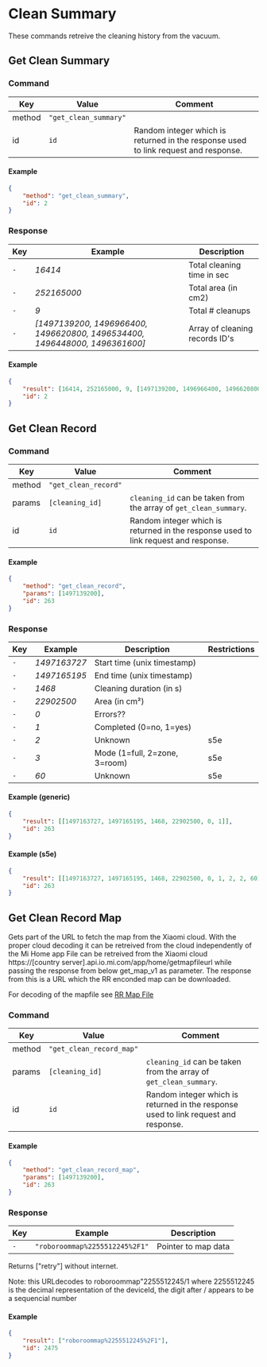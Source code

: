 # Clean Summary

These commands retreive the cleaning history from the vacuum.

## Get Clean Summary

### Command

| Key    | Value                 | Comment                                                                             |
| ------ | --------------------- | ----------------------------------------------------------------------------------- |
| method | `"get_clean_summary"` |                                                                                     |
| id     | `id`                  | Random integer which is returned in the response used to link request and response. |

#### Example

```json
{
    "method": "get_clean_summary",
    "id": 2
}
```

### Response

| Key | Example                                                                    | Description                    |
| --- | -------------------------------------------------------------------------- | ------------------------------ |
| `-` | _16414_                                                                    | Total cleaning time in sec     |
| `-` | _252165000_                                                                | Total area (in cm2)            |
| `-` | _9_                                                                        | Total # cleanups               |
| `-` | _[1497139200, 1496966400, 1496620800, 1496534400, 1496448000, 1496361600]_ | Array of cleaning records ID's |

#### Example

```json
{
    "result": [16414, 252165000, 9, [1497139200, 1496966400, 1496620800, 1496534400, 1496448000, 1496361600]],
    "id": 2
}
```

## Get Clean Record

### Command

| Key    | Value                | Comment                                                                             |
| ------ | -------------------- | ----------------------------------------------------------------------------------- |
| method | `"get_clean_record"` |                                                                                     |
| params | `[cleaning_id]`      | `cleaning_id` can be taken from the array of `get_clean_summary`.                   |
| id     | `id`                 | Random integer which is returned in the response used to link request and response. |

#### Example

```json
{
    "method": "get_clean_record",
    "params": [1497139200],
    "id": 263
}
```

### Response

| Key | Example      | Description                  | Restrictions |
| --- | ------------ | ---------------------------  | ------------ |
| `-` | _1497163727_ | Start time (unix timestamp)  |              |
| `-` | _1497165195_ | End time (unix timestamp)    |              |
| `-` | _1468_       | Cleaning duration (in s)     |              |
| `-` | _22902500_   | Area (in cm²)                |              |
| `-` | _0_          | Errors??                     |              |
| `-` | _1_          | Completed  (0=no, 1=yes)     |              |
| `-` | _2_          | Unknown                      | s5e          |
| `-` | _3_          | Mode (1=full, 2=zone, 3=room)| s5e          |
| `-` | _60_         | Unknown                      | s5e          |

#### Example (generic)

```json
{
    "result": [[1497163727, 1497165195, 1468, 22902500, 0, 1]],
    "id": 263
}
```

#### Example (s5e)
```json
{
    "result": [[1497163727, 1497165195, 1468, 22902500, 0, 1, 2, 2, 60]],
    "id": 263
}
```

## Get Clean Record Map

Gets part of the URL to fetch the map from the Xiaomi cloud.
With the proper cloud decoding it can be retreived from the cloud independently of the Mi Home app
File can be retreived from the Xiaomi cloud  https://[country server].api.io.mi.com/app/home/getmapfileurl while passing  the response from below get_map_v1 as parameter. The response from this is a URL which the RR enconded map can be downloaded.

For decoding of the mapfile see [RR Map File](RRMapFile)

### Command

| Key    | Value                    | Comment                                                                             |
| ------ | ------------------------ | ----------------------------------------------------------------------------------- |
| method | `"get_clean_record_map"` |                                                                                     |
| params | `[cleaning_id]`          | `cleaning_id` can be taken from the array of `get_clean_summary`.                   |
| id     | `id`                     | Random integer which is returned in the response used to link request and response. |

#### Example

```json
{
    "method": "get_clean_record_map",
    "params": [1497139200],
    "id": 263
}
```
### Response

| Key | Example                        | Description         |
| --- | ------------------------------ | ------------------- |
| `-` | `"roboroommap%2255512245%2F1"` | Pointer to map data |

Returns ["retry"] without internet.

Note: this URLdecodes to  roboroommap"2255512245/1  where 2255512245 is the decimal representation of the deviceId, the digit after / appears to be a sequencial number 

#### Example

```json
{
    "result": ["roboroommap%2255512245%2F1"],
    "id": 2475
}
```
